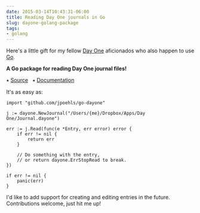 ```yaml
---
date: 2015-03-14T10:43:31-06:00
title: Reading Day One journals in Go
slug: dayone-golang-package
tags:
- golang
---
```


Here's a little gift for my fellow [Day One](http://dayoneapp.com) aficionados who also happen to use [Go](http://golang.org).

**A Go package for reading Day One journal files!**

&#11089; [Source](http://github.com/jpoehls/go-dayone)
&nbsp;
&#11089; [Documentation](http://godoc.org/github.com/jpoehls/go-dayone)

It's as easy as:

```
import "github.com/jpoehls/go-dayone"

j := dayone.NewJournal("/Users/{me}/Dropbox/Apps/Day One/Journal.dayone")

err := j.Read(func(e *Entry, err error) error {
	if err != nil {
		return err
	}

	// Do something with the entry,
	// or return dayone.ErrStopRead to break.
})

if err != nil {
	panic(err)
}
```

I'd like to add support for creating and editing entries in the future. Contributions welcome, just hit me up!